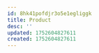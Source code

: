 ```yaml
---
id: 8hk41pofdjr3o5e1egliggk
title: Product
desc: ''
updated: 1752604827611
created: 1752604827611
---
```

